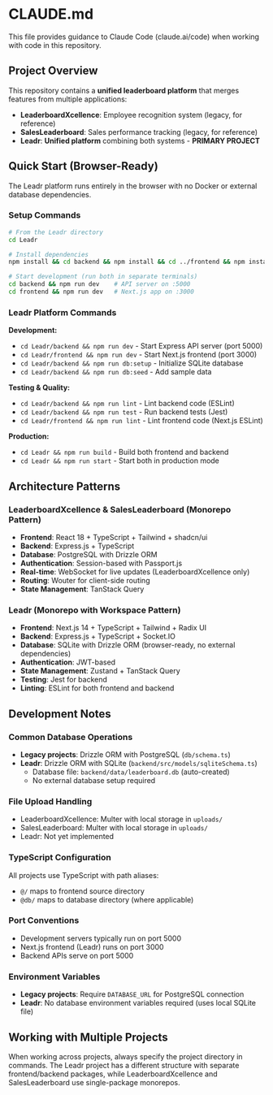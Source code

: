 # CLAUDE.md

This file provides guidance to Claude Code (claude.ai/code) when working with code in this repository.

## Project Overview

This repository contains a **unified leaderboard platform** that merges features from multiple applications:

- **LeaderboardXcellence**: Employee recognition system (legacy, for reference)
- **SalesLeaderboard**: Sales performance tracking (legacy, for reference) 
- **Leadr**: **Unified platform** combining both systems - **PRIMARY PROJECT**

## Quick Start (Browser-Ready)

The Leadr platform runs entirely in the browser with no Docker or external database dependencies.

### Setup Commands

```bash
# From the Leadr directory
cd Leadr

# Install dependencies
npm install && cd backend && npm install && cd ../frontend && npm install

# Start development (run both in separate terminals)
cd backend && npm run dev    # API server on :5000
cd frontend && npm run dev   # Next.js app on :3000
```

### Leadr Platform Commands

**Development:**
- `cd Leadr/backend && npm run dev` - Start Express API server (port 5000)
- `cd Leadr/frontend && npm run dev` - Start Next.js frontend (port 3000)
- `cd Leadr/backend && npm run db:setup` - Initialize SQLite database
- `cd Leadr/backend && npm run db:seed` - Add sample data

**Testing & Quality:**
- `cd Leadr/backend && npm run lint` - Lint backend code (ESLint)
- `cd Leadr/backend && npm run test` - Run backend tests (Jest)
- `cd Leadr/frontend && npm run lint` - Lint frontend code (Next.js ESLint)

**Production:**
- `cd Leadr && npm run build` - Build both frontend and backend
- `cd Leadr && npm run start` - Start both in production mode

## Architecture Patterns

### LeaderboardXcellence & SalesLeaderboard (Monorepo Pattern)
- **Frontend**: React 18 + TypeScript + Tailwind + shadcn/ui
- **Backend**: Express.js + TypeScript 
- **Database**: PostgreSQL with Drizzle ORM
- **Authentication**: Session-based with Passport.js
- **Real-time**: WebSocket for live updates (LeaderboardXcellence only)
- **Routing**: Wouter for client-side routing
- **State Management**: TanStack Query

### Leadr (Monorepo with Workspace Pattern)
- **Frontend**: Next.js 14 + TypeScript + Tailwind + Radix UI
- **Backend**: Express.js + TypeScript + Socket.IO
- **Database**: SQLite with Drizzle ORM (browser-ready, no external dependencies)
- **Authentication**: JWT-based
- **State Management**: Zustand + TanStack Query
- **Testing**: Jest for backend
- **Linting**: ESLint for both frontend and backend

## Development Notes

### Common Database Operations
- **Legacy projects**: Drizzle ORM with PostgreSQL (`db/schema.ts`)
- **Leadr**: Drizzle ORM with SQLite (`backend/src/models/sqliteSchema.ts`)
  - Database file: `backend/data/leaderboard.db` (auto-created)
  - No external database setup required

### File Upload Handling
- LeaderboardXcellence: Multer with local storage in `uploads/`
- SalesLeaderboard: Multer with local storage in `uploads/`
- Leadr: Not yet implemented

### TypeScript Configuration
All projects use TypeScript with path aliases:
- `@/` maps to frontend source directory
- `@db/` maps to database directory (where applicable)

### Port Conventions
- Development servers typically run on port 5000
- Next.js frontend (Leadr) runs on port 3000
- Backend APIs serve on port 5000

### Environment Variables
- **Legacy projects**: Require `DATABASE_URL` for PostgreSQL connection
- **Leadr**: No database environment variables required (uses local SQLite file)

## Working with Multiple Projects

When working across projects, always specify the project directory in commands. The Leadr project has a different structure with separate frontend/backend packages, while LeaderboardXcellence and SalesLeaderboard use single-package monorepos.